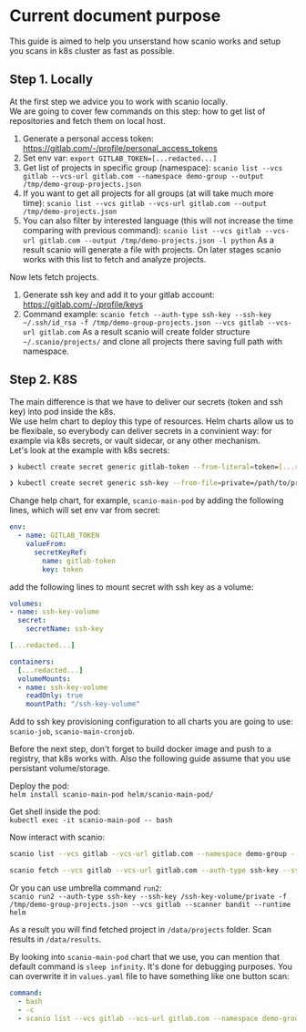 # Current document purpose
This guide is aimed to help you unserstand how scanio works and setup you scans in k8s cluster as fast as possible.

## Step 1. Locally
At the first step we advice you to work with scanio locally.  
We are going to cover few commands on this step: how to get list of repositories and fetch them on local host.
1. Generate a personal access token: https://gitlab.com/-/profile/personal_access_tokens
2. Set env var: `export GITLAB_TOKEN=[...redacted...]`
3. Get list of projects in specific group (namespace): `scanio list --vcs gitlab --vcs-url gitlab.com --namespace demo-group --output /tmp/demo-group-projects.json`
4. If you want to get all projects for all groups (at will take much more time): `scanio list --vcs gitlab --vcs-url gitlab.com --output /tmp/demo-projects.json`
5. You can also filter by interested language (this will not increase the time comparing with previous command): `scanio list --vcs gitlab --vcs-url gitlab.com --output /tmp/demo-projects.json -l python`
As a result scanio will generate a file with projects. On later stages scanio works with this list to fetch and analyze projects.  
  
Now lets fetch projects.
1. Generate ssh key and add it to your gitlab account: https://gitlab.com/-/profile/keys
2. Command example: `scanio fetch --auth-type ssh-key --ssh-key ~/.ssh/id_rsa -f /tmp/demo-group-projects.json --vcs gitlab --vcs-url gitlab.com`
As a result scanio will create folder structure `~/.scanio/projects/` and clone all projects there saving full path with namespace.

## Step 2. K8S
The main difference is that we have to deliver our secrets (token and ssh key) into pod inside the k8s.  
We use helm chart to deploy this type of resources. Helm charts allow us to be flexibale, so everybody can deliver secrets in a convinient way: for example via k8s secrets, or vault sidecar, or any other mechanism.  
Let's look at the example with k8s secrets:
```bash
❯ kubectl create secret generic gitlab-token --from-literal=token=[...redacted...]

❯ kubectl create secret generic ssh-key --from-file=private=/path/to/private_key --from-file=public=/path/to/public_key
```
Change help chart, for example, `scanio-main-pod` by adding the following lines, which will set env var from secret:
```yaml
env:
  - name: GITLAB_TOKEN
    valueFrom:
      secretKeyRef:
        name: gitlab-token
        key: token
```
add the following lines to mount secret with ssh key as a volume:
```yaml
volumes:
- name: ssh-key-volume
  secret:
    secretName: ssh-key

[...redacted...]

containers:
  [...redacted...]
  volumeMounts:
  - name: ssh-key-volume
    readOnly: true
    mountPath: "/ssh-key-volume"
```

Add to ssh key provisioning configuration to all charts you are going to use: `scanio-job`, `scanio-main-cronjob`.

Before the next step, don't forget to build docker image and push to a registry, that k8s works with. Also the following guide assume that you use persistant volume/storage.

Deploy the pod:  
`helm install scanio-main-pod helm/scanio-main-pod/`

Get shell inside the pod:  
`kubectl exec -it scanio-main-pod -- bash`

Now interact with scanio:  
```bash
scanio list --vcs gitlab --vcs-url gitlab.com --namespace demo-group --output /tmp/demo-group-projects.json

scanio fetch --vcs gitlab --vcs-url gitlab.com --auth-type ssh-key --ssh-key /ssh-key-volume/private -f /tmp/demo-group-projects.json
```

Or you can use umbrella command `run2`:  
`scanio run2 --auth-type ssh-key --ssh-key /ssh-key-volume/private -f /tmp/demo-group-projects.json --vcs gitlab --scanner bandit --runtime helm`

As a result you will find fetched project in `/data/projects` folder. Scan results in `/data/results`.

By looking into `scanio-main-pod` chart that we use, you can mention that default command is `sleep infinity`. It's done for debugging purposes. You can overwrite it in `values.yaml` file to have something like one button scan:
```yaml
command:
  - bash
  - -c
  - scanio list --vcs gitlab --vcs-url gitlab.com --namespace demo-group --output /tmp/demo-group-projects.json && scanio run2 --auth-type ssh-key --ssh-key /ssh-key-volume/private -f /tmp/demo-group-projects.json --vcs gitlab --scanner bandit --runtime helm
```
